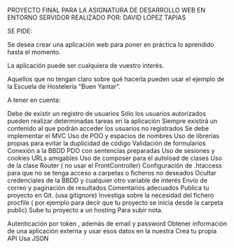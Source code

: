 PROYECTO FINAL PARA LA ASIGNATURA DE DESARROLLO WEB EN ENTORNO SERVIDOR 
REALIZADO POR: DAVID LÓPEZ TAPIAS

SE PIDE:

Se desea crear una aplicación web para poner en práctica lo aprendido hasta el momento.

La aplicación puede ser cualquiera de vuestro interés. 

Aquellos que no tengan claro sobre qué hacerla pueden usar el ejemplo de la Escuela de Hostelería "Buen Yantar".

A tener en cuenta:

Debe de existir un registro de usuarios
Sólo los usuarios autorizados pueden realizar determinadas tareas en la aplicación
Siempre existirá un contenido al que podrán acceder los usuarios no registrados
Se debe implementar el MVC
Uso de POO y espacios de nombres
Uso de librerías propias para evitar la duplicidad de código
Validación de formularios
Conexión a la BBDD PDO con sentencias preparadas
Uso de sesiones y cookies
URLs amigables
Uso de composer para el autoload de clases
Uso de la clase Router ( no usar el FrontController)
Configuración de .htaccess para que no se tenga acceso a carpetas o ficheros no deseados
Ocultar credenciales de la BBDD y cualquier otro variable de interés
Envío de correo y paginación de resultados
Comentarios adecuados
Publica tu proyecto en Git. (usa gitignore)
Investiga sobre la necesidad del fichero procfile ( por ejemplo para decir que tu proyecto se inicia desde la carpeta public)
Sube tu proyecto a un hosting 
Para subir nota.

Autenticación por token , además de email y password
Obtener información de una aplicación externa y usar esos datos en la nuestra
Crea tu propia API
Usa JSON
